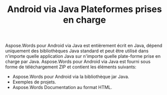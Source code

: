 ﻿---
title: Android via Java Plateformes prises en charge
second_title: Aspose.Words pour Java
articleTitle: Aspose.Words pour Android via Java Plates-formes prises en charge
linktitle: Aspose.Words pour Android via Java Plates-formes prises en charge
description: "Aspose.Words pour Android via Java Plates-formes prises en charge."
type: docs
weight: 40
url: /fr/java/aspose-words-for-android-via-java-supported-platforms/
timestamp: 2024-01-27-14-07-04
---

Aspose.Words pour Android via Java est entièrement écrit en Java, dépend uniquement des bibliothèques Java standard et peut être utilisé dans n'importe quelle application Java sur n'importe quelle plate-forme prise en charge par Java. Aspose.Words pour Android via Java est fourni sous forme de téléchargement ZIP et contient les éléments suivants:

- Aspose.Words pour Android via la bibliothèque jar Java.
- Exemples de projets.
- Aspose.Words Documentation au format HTML.






